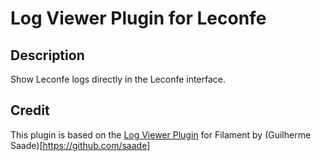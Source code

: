 # Log Viewer Plugin for Leconfe


## Description
Show Leconfe logs directly in the Leconfe interface.


## Credit 
This plugin is based on the [Log Viewer Plugin](https://github.com/saade/filament-laravel-log) for Filament by (Guilherme Saade)[https://github.com/saade]
